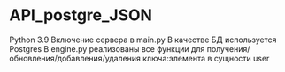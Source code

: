 # API_postgre_JSON
Python 3.9
Включение сервера в main.py
В качестве БД используется Postgres
В engine.py реализованы все функции для получения/обновления/добавления/удаления ключа:элемента в сущности user
